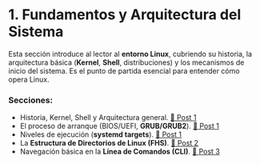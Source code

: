 # 1. Fundamentos y Arquitectura del Sistema

Esta sección introduce al lector al **entorno Linux**, cubriendo su historia, la arquitectura básica (**Kernel**, **Shell**, distribuciones) y los mecanismos de inicio del sistema. Es el punto de partida esencial para entender cómo opera Linux.

### Secciones:
* Historia, Kernel, Shell y Arquitectura general. [🔗 Post 1](1.adoc)
* El proceso de arranque (BIOS/UEFI, **GRUB/GRUB2**). [🔗 Post 1](1.adoc)
* Niveles de ejecución (**systemd targets**). [🔗 Post 1](1.adoc)
* La **Estructura de Directorios de Linux (FHS)**. [🔗 Post 2](2.adoc)
* Navegación básica en la **Línea de Comandos (CLI)**. [🔗 Post 3](3.adoc)
